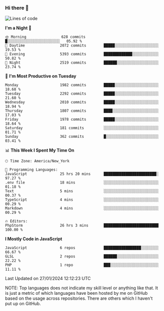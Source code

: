 ### Hi there 👋

<!--
**LynxJinxxy/LynxJinxxy** is a ✨ _special_ ✨ repository because its `README.md` (this file) appears on your GitHub profile.

Here are some ideas to get you started:

- 🔭 I’m currently working on ...
- 🌱 I’m currently learning ...
- 👯 I’m looking to collaborate on ...
- 🤔 I’m looking for help with ...
- 💬 Ask me about ...
- 📫 How to reach me: ...
- 😄 Pronouns: ...
- ⚡ Fun fact: ...
-->

<!--START_SECTION:waka-->
![Lines of code](https://img.shields.io/badge/From%20Hello%20World%20I%27ve%20Written-26.3%20million%20lines%20of%20code-blue)

**I'm a Night 🦉** 

```text
🌞 Morning                628 commits         █░░░░░░░░░░░░░░░░░░░░░░░░   05.92 % 
🌆 Daytime                2072 commits        █████░░░░░░░░░░░░░░░░░░░░   19.53 % 
🌃 Evening                5393 commits        █████████████░░░░░░░░░░░░   50.82 % 
🌙 Night                  2519 commits        ██████░░░░░░░░░░░░░░░░░░░   23.74 % 
```
📅 **I'm Most Productive on Tuesday** 

```text
Monday                   1982 commits        █████░░░░░░░░░░░░░░░░░░░░   18.68 % 
Tuesday                  2292 commits        █████░░░░░░░░░░░░░░░░░░░░   21.60 % 
Wednesday                2010 commits        █████░░░░░░░░░░░░░░░░░░░░   18.94 % 
Thursday                 1807 commits        ████░░░░░░░░░░░░░░░░░░░░░   17.03 % 
Friday                   1978 commits        █████░░░░░░░░░░░░░░░░░░░░   18.64 % 
Saturday                 181 commits         ░░░░░░░░░░░░░░░░░░░░░░░░░   01.71 % 
Sunday                   362 commits         █░░░░░░░░░░░░░░░░░░░░░░░░   03.41 % 
```


📊 **This Week I Spent My Time On** 

```text
🕑︎ Time Zone: America/New_York

💬 Programming Languages: 
JavaScript               25 hrs 20 mins      ████████████████████████░   97.27 % 
.env file                18 mins             ░░░░░░░░░░░░░░░░░░░░░░░░░   01.18 % 
Text                     5 mins              ░░░░░░░░░░░░░░░░░░░░░░░░░   00.37 % 
TypeScript               4 mins              ░░░░░░░░░░░░░░░░░░░░░░░░░   00.29 % 
Markdown                 4 mins              ░░░░░░░░░░░░░░░░░░░░░░░░░   00.29 % 

🔥 Editors: 
PhpStorm                 26 hrs 3 mins       █████████████████████████   100.00 % 
```

**I Mostly Code in JavaScript** 

```text
JavaScript               6 repos             █████████████████░░░░░░░░   66.67 % 
GLSL                     2 repos             ██████░░░░░░░░░░░░░░░░░░░   22.22 % 
PHP                      1 repo              ███░░░░░░░░░░░░░░░░░░░░░░   11.11 % 
```




 Last Updated on 27/01/2024 12:12:23 UTC
<!--END_SECTION:waka-->
NOTE: Top languages does not indicate my skill level or anything like that. It is just a metric of which languages have been hosted by me on GitHub based on the usage across repositories. There are others which I haven't put up on GitHub.
